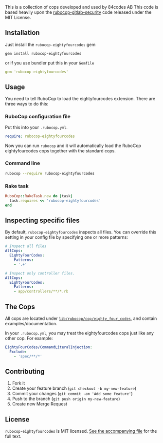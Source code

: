 This is a collection of cops developed and used by 84codes AB
This code is based heavily upon the [rubocop-gitlab-security](https://gitlab.com/gitlab-org/rubocop-gitlab-security)
code released under the MIT License.

## Installation

Just install the `rubocop-eightyfourcodes` gem

```bash
gem install rubocop-eightyfourcodes
```

or if you use bundler put this in your `Gemfile`

```yaml
gem 'rubocop-eightyfourcodes'
```

## Usage

You need to tell RuboCop to load the eightyfourcodes extension. There are three
ways to do this:

### RuboCop configuration file

Put this into your `.rubocop.yml`.

```yaml
require: rubocop-eightyfourcodes
```

Now you can run `rubocop` and it will automatically load the RuboCop eightyfourcodes
cops together with the standard cops.

### Command line

```bash
rubocop --require rubocop-eightyfourcodes
```

### Rake task

```ruby
RuboCop::RakeTask.new do |task|
  task.requires << 'rubocop-eightyfourcodes'
end
```

## Inspecting specific files

By default, `rubocop-eightyfourcodes` inspects all files. You can override this setting in your config file by specifying one or more patterns:

```yaml
# Inspect all files
AllCops:
  EightyFourCodes:
    Patterns:
    - '.+'
```

```yaml
# Inspect only controller files.
AllCops:
  EightyFourCodes:
    Patterns:
    - app/controllers/**/*.rb
```

## The Cops

All cops are located under
[`lib/rubocop/cop/eighty_four_codes`](lib/rubocop/cop/eighty_four_codes), and contain
examples/documentation.

In your `.rubocop.yml`, you may treat the eightyfourcodes cops just like any other
cop. For example:

```yaml
EightyFourCodes/CommandLiteralInjection:
  Exclude:
    - 'spec/**/*'
```

## Contributing

1. Fork it
2. Create your feature branch (`git checkout -b my-new-feature`)
3. Commit your changes (`git commit -am 'Add some feature'`)
4. Push to the branch (`git push origin my-new-feature`)
5. Create new Merge Request

## License

`rubocop-eightyfourcodes` is MIT licensed. [See the accompanying file](LICENSE.md) for
the full text.
